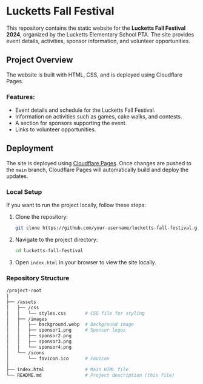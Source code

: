 # Lucketts Fall Festival

This repository contains the static website for the **Lucketts Fall Festival 2024**, organized by the Lucketts Elementary School PTA. The site provides event details, activities, sponsor information, and volunteer opportunities.

## Project Overview

The website is built with HTML, CSS, and is deployed using Cloudflare Pages.

### Features:
- Event details and schedule for the Lucketts Fall Festival.
- Information on activities such as games, cake walks, and contests.
- A section for sponsors supporting the event.
- Links to volunteer opportunities.

## Deployment

The site is deployed using [Cloudflare Pages](https://pages.cloudflare.com/). Once changes are pushed to the `main` branch, Cloudflare Pages will automatically build and deploy the updates.

### Local Setup

If you want to run the project locally, follow these steps:

1. Clone the repository:
    ```bash
    git clone https://github.com/your-username/lucketts-fall-festival.git
    ```

2. Navigate to the project directory:
    ```bash
    cd lucketts-fall-festival
    ```

3. Open `index.html` in your browser to view the site locally.

### Repository Structure

```bash
/project-root
│
├── /assets
│   ├── /css
│   │   └── styles.css       # CSS file for styling
│   ├── /images
│   │   ├── background.webp  # Background image
│   │   ├── sponsor1.png     # Sponsor logos
│   │   ├── sponsor2.png
│   │   ├── sponsor3.png
│   │   └── sponsor4.png
│   └── /icons
│       └── favicon.ico      # Favicon
│
├── index.html               # Main HTML file
└── README.md                # Project description (this file)
